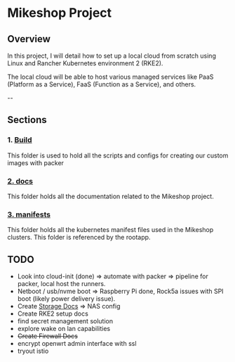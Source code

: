 # Mikeshop Project

## Overview

In this project, I will detail how to set up a local cloud from scratch using Linux and Rancher Kubernetes environment 2 (RKE2).

The local cloud will be able to host various managed services like PaaS (Platform as a Service), FaaS (Function as a Service), and others.

--

## Sections

### 1. [Build](./build)
This folder is used to hold all the scripts and configs for creating our custom images with packer
### [2. docs](./docs)
This folder holds all the documentation related to the Mikeshop project.
### [3. manifests](./manifests)
This folder holds all the kubernetes manifest files used in the Mikeshop clusters. This folder is referenced by the rootapp. 

[//]: # (1. Router / Firewall setup => openwrt)

[//]: # ()
[//]: # (### Storage)

[//]: # (1. DIY NAS)

[//]: # (2. Longhorn)

[//]: # ()
[//]: # (### OS)

[//]: # (1. Ubuntu)

[//]: # (    1. Cloud-init config)

[//]: # (2. Armbian &#40;Ubuntu-based&#41; for easy integration with our SBCs)

[//]: # (    1. Boot config)

[//]: # (    2. Cloud-init config )

[//]: # ()
[//]: # (### Software)

[//]: # (1. RKE)

[//]: # (2. Packer)

## TODO

- Look into cloud-init (done) => automate with packer => pipeline for packer, local host the runners.
- Netboot / usb/nvme boot => Raspberry Pi done, Rock5a issues with SPI boot (likely power delivery issue).
- Create [Storage Docs](docs/setup/hardware/storage/NAS/readme.md) => NAS config
- Create RKE2 setup docs
- find secret management solution
- explore wake on lan capabilities
- ~~Create Firewall Docs~~
- encrypt openwrt admin interface with ssl
- tryout istio
